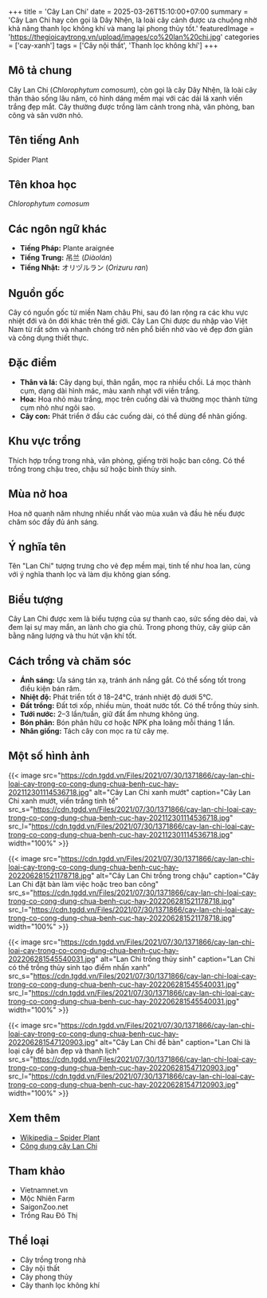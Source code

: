 +++
title = 'Cây Lan Chi'
date = 2025-03-26T15:10:00+07:00
summary = 'Cây Lan Chi hay còn gọi là Dây Nhện, là loài cây cảnh được ưa chuộng nhờ khả năng thanh lọc không khí và mang lại phong thủy tốt.'
featuredImage = 'https://thegioicaytrong.vn/upload/images/co%20lan%20chi.jpg'
categories = ['cay-xanh']
tags = ['Cây nội thất', 'Thanh lọc không khí']
+++

## Mô tả chung

Cây Lan Chi (*Chlorophytum comosum*), còn gọi là cây Dây Nhện, là loài cây thân thảo sống lâu năm, có hình dáng mềm mại với các dải lá xanh viền trắng đẹp mắt. Cây thường được trồng làm cảnh trong nhà, văn phòng, ban công và sân vườn nhỏ.

## Tên tiếng Anh

Spider Plant

## Tên khoa học

*Chlorophytum comosum*

## Các ngôn ngữ khác

- **Tiếng Pháp:** Plante araignée
- **Tiếng Trung:** 吊兰 (*Diàolán*)
- **Tiếng Nhật:** オリヅルラン (*Orizuru ran*)

## Nguồn gốc

Cây có nguồn gốc từ miền Nam châu Phi, sau đó lan rộng ra các khu vực nhiệt đới và ôn đới khác trên thế giới. Cây Lan Chi được du nhập vào Việt Nam từ rất sớm và nhanh chóng trở nên phổ biến nhờ vào vẻ đẹp đơn giản và công dụng thiết thực.

## Đặc điểm

- **Thân và lá:** Cây dạng bụi, thân ngắn, mọc ra nhiều chồi. Lá mọc thành cụm, dạng dài hình mác, màu xanh nhạt với viền trắng.
- **Hoa:** Hoa nhỏ màu trắng, mọc trên cuống dài và thường mọc thành từng cụm nhỏ như ngôi sao.
- **Cây con:** Phát triển ở đầu các cuống dài, có thể dùng để nhân giống.

## Khu vực trồng

Thích hợp trồng trong nhà, văn phòng, giếng trời hoặc ban công. Có thể trồng trong chậu treo, chậu sứ hoặc bình thủy sinh.

## Mùa nở hoa

Hoa nở quanh năm nhưng nhiều nhất vào mùa xuân và đầu hè nếu được chăm sóc đầy đủ ánh sáng.

## Ý nghĩa tên

Tên "Lan Chi" tượng trưng cho vẻ đẹp mềm mại, tinh tế như hoa lan, cùng với ý nghĩa thanh lọc và làm dịu không gian sống.

## Biểu tượng

Cây Lan Chi được xem là biểu tượng của sự thanh cao, sức sống dẻo dai, và đem lại sự may mắn, an lành cho gia chủ. Trong phong thủy, cây giúp cân bằng năng lượng và thu hút vận khí tốt.

## Cách trồng và chăm sóc

- **Ánh sáng:** Ưa sáng tán xạ, tránh ánh nắng gắt. Có thể sống tốt trong điều kiện bán râm.
- **Nhiệt độ:** Phát triển tốt ở 18–24°C, tránh nhiệt độ dưới 5°C.
- **Đất trồng:** Đất tơi xốp, nhiều mùn, thoát nước tốt. Có thể trồng thủy sinh.
- **Tưới nước:** 2–3 lần/tuần, giữ đất ẩm nhưng không úng.
- **Bón phân:** Bón phân hữu cơ hoặc NPK pha loãng mỗi tháng 1 lần.
- **Nhân giống:** Tách cây con mọc ra từ cây mẹ.

## Một số hình ảnh

{{< image src="https://cdn.tgdd.vn/Files/2021/07/30/1371866/cay-lan-chi-loai-cay-trong-co-cong-dung-chua-benh-cuc-hay-202112301114536718.jpg"
           alt="Cây Lan Chi xanh mướt"
           caption="Cây Lan Chi xanh mướt, viền trắng tinh tế"
           src_s="https://cdn.tgdd.vn/Files/2021/07/30/1371866/cay-lan-chi-loai-cay-trong-co-cong-dung-chua-benh-cuc-hay-202112301114536718.jpg"
           src_l="https://cdn.tgdd.vn/Files/2021/07/30/1371866/cay-lan-chi-loai-cay-trong-co-cong-dung-chua-benh-cuc-hay-202112301114536718.jpg"
           width="100%" >}}

{{< image src="https://cdn.tgdd.vn/Files/2021/07/30/1371866/cay-lan-chi-loai-cay-trong-co-cong-dung-chua-benh-cuc-hay-202206281521178718.jpg"
           alt="Cây Lan Chi trồng trong chậu"
           caption="Cây Lan Chi đặt bàn làm việc hoặc treo ban công"
           src_s="https://cdn.tgdd.vn/Files/2021/07/30/1371866/cay-lan-chi-loai-cay-trong-co-cong-dung-chua-benh-cuc-hay-202206281521178718.jpg"
           src_l="https://cdn.tgdd.vn/Files/2021/07/30/1371866/cay-lan-chi-loai-cay-trong-co-cong-dung-chua-benh-cuc-hay-202206281521178718.jpg"
           width="100%" >}}

{{< image src="https://cdn.tgdd.vn/Files/2021/07/30/1371866/cay-lan-chi-loai-cay-trong-co-cong-dung-chua-benh-cuc-hay-202206281545540031.jpg"
           alt="Lan Chi trồng thủy sinh"
           caption="Lan Chi có thể trồng thủy sinh tạo điểm nhấn xanh"
           src_s="https://cdn.tgdd.vn/Files/2021/07/30/1371866/cay-lan-chi-loai-cay-trong-co-cong-dung-chua-benh-cuc-hay-202206281545540031.jpg"
           src_l="https://cdn.tgdd.vn/Files/2021/07/30/1371866/cay-lan-chi-loai-cay-trong-co-cong-dung-chua-benh-cuc-hay-202206281545540031.jpg"
           width="100%" >}}

{{< image src="https://cdn.tgdd.vn/Files/2021/07/30/1371866/cay-lan-chi-loai-cay-trong-co-cong-dung-chua-benh-cuc-hay-202206281547120903.jpg"
           alt="Cây Lan Chi để bàn"
           caption="Lan Chi là loại cây để bàn đẹp và thanh lịch"
           src_s="https://cdn.tgdd.vn/Files/2021/07/30/1371866/cay-lan-chi-loai-cay-trong-co-cong-dung-chua-benh-cuc-hay-202206281547120903.jpg"
           src_l="https://cdn.tgdd.vn/Files/2021/07/30/1371866/cay-lan-chi-loai-cay-trong-co-cong-dung-chua-benh-cuc-hay-202206281547120903.jpg"
           width="100%" >}}

## Xem thêm

- [Wikipedia – Spider Plant](https://en.wikipedia.org/wiki/Chlorophytum_comosum)
- [Công dụng cây Lan Chi](https://vietnamnet.vn/cong-dung-y-nghia-cua-cay-lan-chi-nguoi-sanh-choi-cung-chua-chac-biet-630091.html)

## Tham khảo

- Vietnamnet.vn
- Mộc Nhiên Farm
- SaigonZoo.net
- Trồng Rau Đô Thị

## Thể loại

- Cây trồng trong nhà
- Cây nội thất
- Cây phong thủy
- Cây thanh lọc không khí
